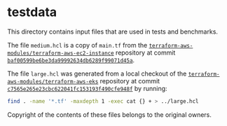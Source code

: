 # testdata

This directory contains input files that are used in tests and benchmarks.

The file `medium.hcl` is a copy of `main.tf` from the
[`terraform-aws-modules/terraform-aws-ec2-instance`](https://github.com/terraform-aws-modules/terraform-aws-ec2-instance)
repository at commit
[`baf00599be6be3da99992634db6289f99071d45a`](https://github.com/terraform-aws-modules/terraform-aws-ec2-instance/blob/baf00599be6be3da99992634db6289f99071d45a/main.tf).

The file `large.hcl` was generated from a local checkout of the
[`terraform-aws-modules/terraform-aws-eks`](https://github.com/terraform-aws-modules/terraform-aws-eks)
repository at commit
[`c7565e265e23cbc622041fc153193f490cfe948f`](https://github.com/terraform-aws-modules/terraform-aws-eks/tree/c7565e265e23cbc622041fc153193f490cfe948f)
by running:

```sh
find . -name '*.tf' -maxdepth 1 -exec cat {} + > ../large.hcl
```

Copyright of the contents of these files belongs to the original owners.
